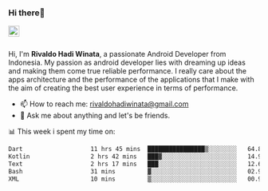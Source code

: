 ### Hi there👋
<a href="https://www.linkedin.com/in/rivaldohadiwinata/">
  <img align="left" alt="Rivaldo's LinkedIN" width="22px" src="https://upload.wikimedia.org/wikipedia/commons/8/81/LinkedIn_icon.svg" />
</a>

<br/>
<br/>

Hi, I'm **Rivaldo Hadi Winata**, a passionate Android Developer from Indonesia. 
My passion as android developer lies with dreaming up ideas and making them come true reliable performance. 
I really care about the apps architecture and the performance of the applications that I make with the aim of creating the best user experience in terms of performance.

- 📫 How to reach me: [rivaldohadiwinata@gmail.com](mailto:rivaldohadiwinata@gmail.com)
- 💬 Ask me about anything and let's be friends.

📊 This week i spent my time on:


<!--START_SECTION:waka-->

```txt
Dart                   11 hrs 45 mins  ████████████████▒░░░░░░░░   64.88 %
Kotlin                 2 hrs 42 mins   ███▓░░░░░░░░░░░░░░░░░░░░░   14.96 %
Text                   2 hrs 17 mins   ███░░░░░░░░░░░░░░░░░░░░░░   12.60 %
Bash                   31 mins         ▓░░░░░░░░░░░░░░░░░░░░░░░░   02.91 %
XML                    10 mins         ▒░░░░░░░░░░░░░░░░░░░░░░░░   00.92 %
```

<!--END_SECTION:waka-->


<!--- 🔭 I’m currently working on Management Order Depot Acun -->

<!--
**rivaldotjioe/rivaldotjioe** is a ✨ _special_ ✨ repository because its `README.md` (this file) appears on your GitHub profile.

Here are some ideas to get you started:

- 🔭 I’m currently working on ...
- 🌱 I’m currently learning ...
- 👯 I’m looking to collaborate on ...
- 🤔 I’m looking for help with ...
- 💬 Ask me about ...
- 📫 How to reach me: ...
- 😄 Pronouns: ...
- ⚡ Fun fact: ...
-->
